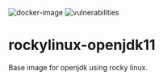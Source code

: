 ![docker-image](https://github.com/tharun-allu/rockylinux-openjdk11/actions/workflows/docker-image.yml/badge.svg)
![vulnerabilities](https://snyk.io/test/github/tharun-allu/rockylinux-openjdk11/badge.svg)

# rockylinux-openjdk11
Base image for openjdk using rocky linux. 
